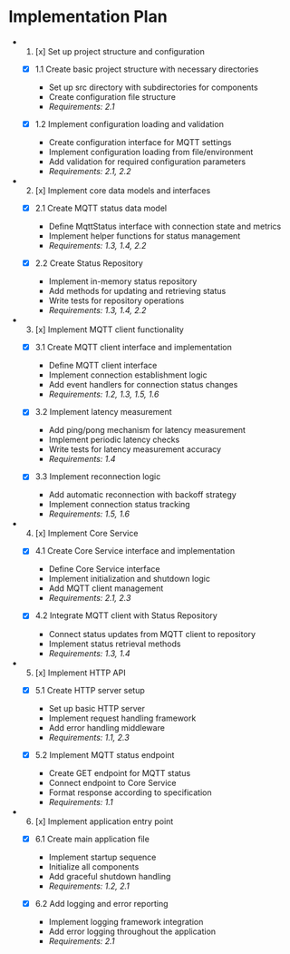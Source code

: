 # Implementation Plan

-
  1. [x] Set up project structure and configuration
  - [x] 1.1 Create basic project structure with necessary directories
    - Set up src directory with subdirectories for components
    - Create configuration file structure
    - _Requirements: 2.1_

  - [x] 1.2 Implement configuration loading and validation
    - Create configuration interface for MQTT settings
    - Implement configuration loading from file/environment
    - Add validation for required configuration parameters
    - _Requirements: 2.1, 2.2_

-
  2. [x] Implement core data models and interfaces

  - [x] 2.1 Create MQTT status data model

    - Define MqttStatus interface with connection state and metrics
    - Implement helper functions for status management
    - _Requirements: 1.3, 1.4, 2.2_

  - [x] 2.2 Create Status Repository

    - Implement in-memory status repository
    - Add methods for updating and retrieving status
    - Write tests for repository operations
    - _Requirements: 1.3, 1.4, 2.2_

-
  3. [x] Implement MQTT client functionality
  - [x] 3.1 Create MQTT client interface and implementation
    - Define MQTT client interface
    - Implement connection establishment logic
    - Add event handlers for connection status changes
    - _Requirements: 1.2, 1.3, 1.5, 1.6_

  - [x] 3.2 Implement latency measurement
    - Add ping/pong mechanism for latency measurement
    - Implement periodic latency checks
    - Write tests for latency measurement accuracy
    - _Requirements: 1.4_

  - [x] 3.3 Implement reconnection logic
    - Add automatic reconnection with backoff strategy
    - Implement connection status tracking
    - _Requirements: 1.5, 1.6_

-
  4. [x] Implement Core Service
  - [x] 4.1 Create Core Service interface and implementation
    - Define Core Service interface
    - Implement initialization and shutdown logic
    - Add MQTT client management
    - _Requirements: 2.1, 2.3_

  - [x] 4.2 Integrate MQTT client with Status Repository
    - Connect status updates from MQTT client to repository
    - Implement status retrieval methods
    - _Requirements: 1.3, 1.4_

-
  5. [x] Implement HTTP API
  - [x] 5.1 Create HTTP server setup
    - Set up basic HTTP server
    - Implement request handling framework
    - Add error handling middleware
    - _Requirements: 1.1, 2.3_

  - [x] 5.2 Implement MQTT status endpoint
    - Create GET endpoint for MQTT status
    - Connect endpoint to Core Service
    - Format response according to specification
    - _Requirements: 1.1_

-
  6. [x] Implement application entry point
  - [x] 6.1 Create main application file
    - Implement startup sequence
    - Initialize all components
    - Add graceful shutdown handling
    - _Requirements: 1.2, 2.1_

  - [x] 6.2 Add logging and error reporting
    - Implement logging framework integration
    - Add error logging throughout the application
    - _Requirements: 2.1_
